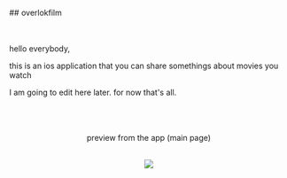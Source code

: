 <br />
## overlokfilm <br />

<br /><br /> 
hello everybody, 

this is an ios application that you can share somethings about movies you watch

I am going to edit here later. for now that's all. <br /><br /><br /><br />


<p align="center">
preview from the app (main page)
<br /><br />
<p/>


<p align="center">
  <img src="https://user-images.githubusercontent.com/6243566/193122926-3ab00e52-440c-45f0-89c7-27da29cf0c39.png" />
</p>
